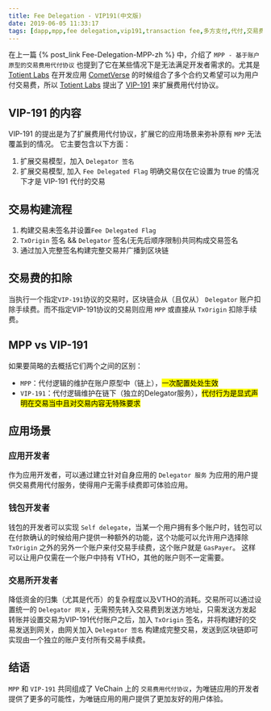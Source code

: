 ```yaml
---
title: Fee Delegation - VIP191(中文版)
date: 2019-06-05 11:33:17
tags: [dapp,mpp,fee delegation,vip191,transaction fee,多方支付,代付,交易费]
---
```


在上一篇 {% post_link Fee-Delegation-MPP-zh %} 中，介绍了 `MPP - 基于账户原型的交易费用代付协议` 也提到了它在某些情况下是无法满足开发者需求的。尤其是 [Totient Labs](https://www.totientlabs.com/) 在开发应用 [CometVerse](https://play.cometverse.com/) 的时候组合了多个合约又希望可以为用户付交易费，所以 [Totient Labs](https://www.totientlabs.com/) 提出了 [VIP-191](https://github.com/vechain/VIPs/blob/master/vips/VIP-191.md) 来扩展费用代付协议。

## VIP-191 的内容

VIP-191 的提出是为了扩展费用代付协议，扩展它的应用场景来弥补原有 `MPP` 无法覆盖到的情况。 它主要包含以下方面：

1. 扩展交易模型，加入 `Delegator 签名` 
2. 扩展交易模型, 加入 `Fee Delegated Flag` 明确交易仅在它设置为 true 的情况下才是 VIP-191 代付的交易

<!-- more -->

## 交易构建流程

1. 构建交易未签名并设置`Fee Delegated Flag`
2. `TxOrigin` 签名 && `Delegator` 签名(无先后顺序限制)共同构成交易签名
3. 通过加入完整签名构建完整交易并广播到区块链

## 交易费的扣除

当执行一个指定`VIP-191`协议的交易时，区块链会从（且仅从） `Delegator` 账户扣除手续费。而不指定VIP-191协议的交易则应用 `MPP` 或直接从 `TxOrigin` 扣除手续费。

## MPP vs VIP-191

如果要简略的去概括它们两个之间的区别：

+ `MPP`：代付逻辑的维护在账户原型中（链上），<mark>一次配置处处生效</mark>
+ `VIP-191`：代付逻辑维护在链下（独立的Delegator服务），<mark>代付行为是显式声明在交易当中且对交易内容无特殊要求</mark>

## 应用场景

### 应用开发者

作为应用开发者，可以通过建立针对自身应用的 `Delegator 服务` 为应用的用户提供交易费用代付服务，使得用户无需手续费即可体验应用。

### 钱包开发者

钱包的开发者可以实现 `Self delegate`，当某一个用户拥有多个账户时，钱包可以在付款确认的时候给用户提供一种额外的功能，这个功能可以允许用户选择除 `TxOrigin` 之外的另外一个账户来付交易手续费，这个账户就是 `GasPayer`。 这样可以让用户仅需在一个账户中持有 VTHO，其他的账户则不一定需要。

### 交易所开发者

降低资金的归集（尤其是代币）的复杂程度以及VTHO的消耗。交易所可以通过设置统一的 `Delegator 网关`，无需预先转入交易费到发送方地址，只需发送方发起转账并设置交易为VIP-191代付账户之后，加入 `TxOrigin` 签名，并将构建好的交易发送到网关，由网关加入 `Delegator 签名` 构建成完整交易，发送到区块链即可实现由一个独立的账户支付所有交易手续费。

## 结语

`MPP` 和 `VIP-191` 共同组成了 VeChain 上的 `交易费用代付协议`，为唯链应用的开发者提供了更多的可能性，为唯链应用的用户提供了更加友好的用户体验。
